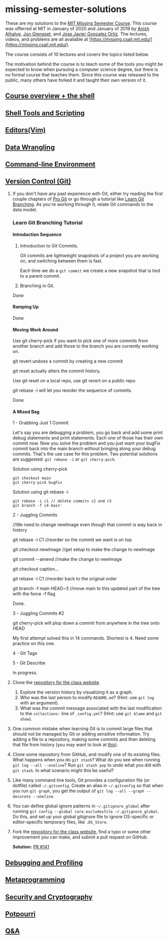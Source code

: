 # missing-semester-solutions
These are my solutions to the [MIT Missing Semester Course](https://missing.csail.mit.edu/). This course was offerred at MIT in January of 2020 and January of 2019 by [Anish Athalye](https://www.anishathalye.com/), [Jon Gjengset](https://thesquareplanet.com/), and [Jose Javier Gonzalez Ortiz](https://josejg.com/). The lectures, videos, and problems are all available at [https://missing.csail.mit.edu/](https://missing.csail.mit.edu/). 

The course consists of 10 lectures and covers the topics listed below. 

The motivation behind the course is to teach some of the tools you might be expected to know when pursuing a computer science degree, but there is no formal course that teaches them. Since this course was released to the public, many others have forked it and taught their own version of it. 



## [Course overview + the shell](https://missing.csail.mit.edu/2020/course-shell/)
## [Shell Tools and Scripting](https://missing.csail.mit.edu/2020/shell-tools/)
## [Editors(Vim)](https://missing.csail.mit.edu/2020/editors/)
## [Data Wrangling](https://missing.csail.mit.edu/2020/data-wrangling/)
## [Command-line Environment](https://missing.csail.mit.edu/2020/command-line/)
## [Version Control (Git)](https://missing.csail.mit.edu/2020/version-control/)
1. If you don't have any past experience with Git, either try reading the first
   couple chapters of [Pro Git](https://git-scm.com/book/en/v2) or go through a
   tutorial like <a href="https://learngitbranching.js.org/" target="_blank">Learn Git Branching</a>. As
   you're working through it, relate Git commands to the data model.
  
   
      ### Learn Git Branching Tutorial
      #### Introduction Sequence
    
      1. Introduction to Git Commits. 
    
         Git commits are lightweight snapshots of a project you are working on, and switching between them is fast. 
    
         Each time we do a ```git commit``` we create a new snapshot that is tied to a parent commit. 
    
      2. Branching in Git. 
    
    
    
    
    
    Done
    #### Ramping Up
    Done
    #### Moving Work Around
    
    Use git cherry-pick if you want to pick one of more commits from another branch and add those to the branch you are currently working on.
    
    git revert undoes a commit by creating a new commit
    
    git reset actually alters the commit history. 
    
    Use git reset on a local repo, use git revert on a public repo
    
    git rebase -i will let you reorder the sequence of commits
    
    
    
    Done
    
    #### A Mixed Bag
    1 - Grabbing Just 1 Commit
    
    Let's say you are debugging a problem, you go back and add some print debug statements and print statements. Each one of those has their own commit now. Now you solve the problem and you just want your bugFix commit back into the main branch without bringing along your debug commits. That's the use case for this problem. Two potential solutions are suggested: ```git rebase -i``` or ```git cherry-pick```. 
    
    Solution using cherry-pick
    
    ```console
    git checkout main
    git cherry-pick bugFix
    ```
    
    Solution using git rebase -i 
    ```console
    git rebase -i c1 // delete commits c2 and c3
    git branch -f c4 main'
    ```
 
    
    2 - Juggling Commits
    
    //We need to change newImage even though that commit is way back in history
    
    git rebase -i C1 //reorder so the commit we want is on top
    
    git checkout newImage //get setup to make the change to newImage
    
    git commit --amend //make the change to newImage
    
    git checkout caption...
    
    git rebase -i C1 //reorder back to the original order
    
    git branch -f main HEAD~3 //move main to this updated part of the tree with the force -f flag
    
    Done.
    
    3 - Juggling Commits #2
    
    git cherry-pick will plop down a commit from anywhere in the tree onto HEAD
    
    My first attempt solved this in 14 commands. Shortest is 4. Need some practice on this one. 
 
    
    4 - Git Tags
    
    5 - Git Describe
    
    
     
    In progress.
    
    
    
    
   
    
1. Clone the [repository for the
class website](https://github.com/missing-semester/missing-semester).
    1. Explore the version history by visualizing it as a graph.
    1. Who was the last person to modify `README.md`? (Hint: use `git log` with
       an argument).
    1. What was the commit message associated with the last modification to the
       `collections:` line of `_config.yml`? (Hint: use `git blame` and `git
       show`).
1. One common mistake when learning Git is to commit large files that should
   not be managed by Git or adding sensitive information. Try adding a file to
   a repository, making some commits and then deleting that file from history
   (you may want to look at
   [this](https://help.github.com/articles/removing-sensitive-data-from-a-repository/)).
1. Clone some repository from GitHub, and modify one of its existing files.
   What happens when you do `git stash`? What do you see when running `git log
   --all --oneline`? Run `git stash pop` to undo what you did with `git stash`.
   In what scenario might this be useful?
1. Like many command line tools, Git provides a configuration file (or dotfile)
   called `~/.gitconfig`. Create an alias in `~/.gitconfig` so that when you
   run `git graph`, you get the output of `git log --all --graph --decorate
   --oneline`.
1. You can define global ignore patterns in `~/.gitignore_global` after running
   `git config --global core.excludesfile ~/.gitignore_global`. Do this, and
   set up your global gitignore file to ignore OS-specific or editor-specific
   temporary files, like `.DS_Store`.
1. Fork the [repository for the class
   website](https://github.com/missing-semester/missing-semester), find a typo
   or some other improvement you can make, and submit a pull request on GitHub.
   
    **Solution:** [PR #141](https://github.com/missing-semester/missing-semester/pull/141)
   


## [Debugging and Profiling](https://missing.csail.mit.edu/2020/debugging-profiling/)
## [Metaprogramming](https://missing.csail.mit.edu/2020/metaprogramming/)
## [Security and Cryptography](https://missing.csail.mit.edu/2020/security/)
## [Potpourri](https://missing.csail.mit.edu/2020/potpourri/)
## [Q&A](https://missing.csail.mit.edu/2020/qa/)

